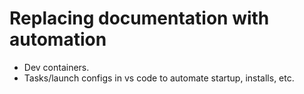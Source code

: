 # Replacing documentation with automation

- Dev containers.
- Tasks/launch configs in vs code to automate startup, installs, etc.
